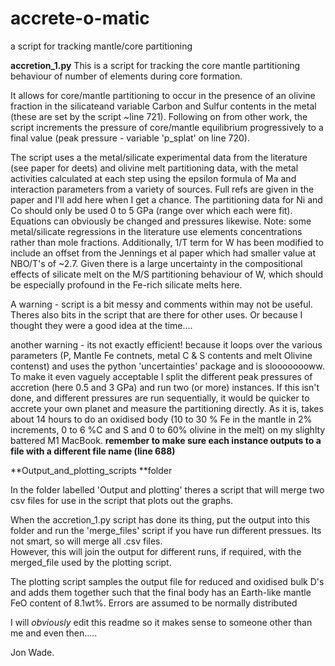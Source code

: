 # accrete-o-matic
a script for tracking mantle/core partitioning 


**accretion_1.py**
This is a script for tracking the core mantle partitioning behaviour of number of elements during core formation.

It allows for core/mantle partitioning to occur in the presence of an olivine fraction in the silicateand variable Carbon and Sulfur contents in the metal (these are set by the script ~line 721). Following on from other work, the script increments the pressure of core/mantle equilibrium progressively to a final value (peak pressure - variable 'p_splat' on line 720).  

The script uses a the metal/silicate experimental data from the literature (see paper for deets) and olivine melt partitioning data, with the metal activities calculated at each step using the epsilon formula of Ma and interaction parameters from a variety of sources.  Full refs are given in the paper and I'll add here when I get a chance.  The partitioning data for Ni and Co should only be used 0 to 5 GPa (range over which each were fit).  Equations can obviously be changed and pressures likewise.  Note: some metal/silicate regressions in the literature use elements concentrations rather than mole fractions.  Additionally, 1/T term for W has been modified to include an offset from the Jennings et al paper which had smaller value at NBO/T's of ~2.7. Given there is a large uncertainty in the compositional effects of silicate melt on the M/S partitioning behaviour of W, which should be especially profound in the Fe-rich silicate melts here.

A warning - script is a bit messy  and comments within may not be useful. Theres also bits in the script that are there for other uses.  Or because I thought they were a good idea at the time....

another warning - its not exactly efficient!  because it loops over the various parameters (P, Mantle Fe contnets,  metal C & S contents and melt Olivine contenst) and uses the python 'uncertainties' package and is sloooooooww. To make it even vaguely acceptable I split the different peak pressures of accretion (here 0.5 and 3 GPa)  and run two (or more) instances. If this isn't done, and different pressures are run sequentially, it would be quicker to accrete your own planet and measure the partitioning directly.  As it is, takes about 14 hours to do an oxidised body (10 to 30 % Fe in the mantle in 2% increments, 0 to 6 %C and S and 0 to 60% olivine in the melt) on my slighlty battered M1 MacBook. 
**remember to make sure each instance outputs to a file with a different file name (line 688)**


**Output_and_plotting_scripts **folder

In the folder labelled 'Output and plotting' theres a script that will merge two csv files for use in the script that plots out the graphs.

When the accretion_1.py script has done its thing, put the output into this folder and run the 'merge_files' script if you have run different pressues.  Its not smart, so will merge all .csv files.  
However, this will join the output for different runs, if required, with the merged_file used by the plotting script.

 The plotting script samples the output file for reduced and oxidised bulk D's and adds them together such that the final body has an Earth-like mantle FeO content of 8.1wt%.  Errors are assumed to be normally distributed 

I will *obviously* edit this readme so it makes sense to someone other than me and even then.....

Jon Wade. 
